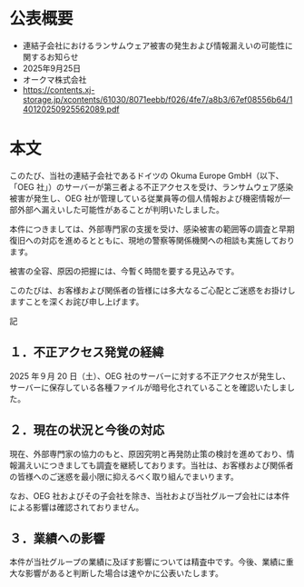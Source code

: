 # 公表概要
- 連結子会社におけるランサムウェア被害の発生および情報漏えいの可能性に関するお知らせ
- 2025年9月25日
- オークマ株式会社
- https://contents.xj-storage.jp/xcontents/61030/8071eebb/f026/4fe7/a8b3/67ef08556b64/140120250925562089.pdf

# 本文
このたび、当社の連結子会社であるドイツの Okuma Europe GmbH（以下、「OEG 社」）のサーバーが第三者よる不正アクセスを受け、ランサムウェア感染被害が発生し、OEG 社が管理している従業員等の個人情報および機密情報が一部外部へ漏えいした可能性があることが判明いたしました。

本件につきましては、外部専門家の支援を受け、感染被害の範囲等の調査と早期復旧への対応を進めるとともに、現地の警察等関係機関への相談も実施しております。

被害の全容、原因の把握には、今暫く時間を要する見込みです。

このたびは、お客様および関係者の皆様には多大なるご心配とご迷惑をお掛けしますことを深くお詫び申し上げます。

記

## １．不正アクセス発覚の経緯
2025 年９月 20 日（土）、OEG 社のサーバーに対する不正アクセスが発生し、サーバーに保存している各種ファイルが暗号化されていることを確認いたしました。

## ２．現在の状況と今後の対応
現在、外部専門家の協力のもと、原因究明と再発防止策の検討を進めており、情報漏えいにつきましても調査を継続しております。当社は、お客様および関係者の皆様へのご迷惑を最小限に抑えるべく取り組んでまいります。

なお、OEG 社およびその子会社を除き、当社および当社グループ会社には本件による影響は確認されておりません。

## ３．業績への影響
本件が当社グループの業績に及ぼす影響については精査中です。今後、業績に重大な影響があると判断した場合は速やかに公表いたします。
